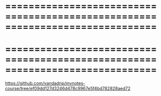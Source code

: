 <!-- D:\src_dev\flutter\sagarmatha\z-------notes-001133---important-notes----flutter--dart-.md -->


==============================================================================
==============================================================================
==============================================================================
==============================================================================

https://github.com/vandadnp/mynotes-course/tree/ef09dd127d3246d478c9967e5f4bd782828aed72